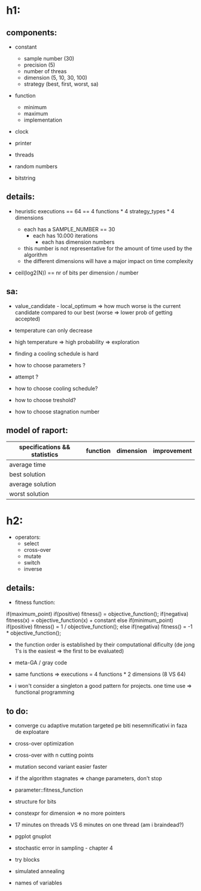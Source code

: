 # h1:
## components:

- constant
	- sample number (30)
	- precision (5)
	- number of threas
	- dimension (5, 10, 30, 100)
	- strategy (best, first, worst, sa)			

- function
	- minimum
	- maximum
	- implementation

- clock
- printer
- threads
- random numbers
- bitstring

## details:

- heuristic executions == 64 == 4 functions * 4 strategy_types * 4 dimensions
	- each has a SAMPLE_NUMBER == 30
		- each has 10.000 iterations
			- each has dimension numbers
	- this number is not representative for the amount of time used by the algorithm
	- the different dimensions will have a major impact on time complexity

- ceil(log2(N)) == nr of bits per dimension / number

## sa:

- value_candidate - local_optimum => how much worse is the current candidate compared to our best (worse => lower prob of getting accepted)
- temperature can only decrease
- high temperature => high probability => exploration 

- finding a cooling schedule is hard
- how to choose parameters ?
- attempt ?

- how to choose cooling schedule?
- how to choose treshold?
- how to choose stagnation number	

## model of raport:

|specifications && statistics|function|dimension|improvement|
|----------------------------|--------|---------|-----------|
|average time 		     |        |		|	    |
|best solution		     |	      |		|	    |
|average solution	     |	      |		|	    |
|worst solution		     |	      |		|	    |

# h2:

- operators:
	- select
	- cross-over
	- mutate
	- switch
	- inverse 

## details:

- fitness function:

if(maximum_point)
	if(positive)
		fitness() = objective_function();
	if(negativa)
		fitness(x) = objective_function(x) + constant
else if(minimum_point)
	if(positive)
		fitness() = 1 / objective_function();
	else if(negativa)
		fitness() = -1 * objective_function();

- the function order is established by their computational dificulty (de jong 1's is the easiest => the first to be evaluated)
- meta-GA / gray code
- same functions => executions = 4 functions * 2 dimensions (8 VS 64)

- i won't consider a singleton a good pattern for projects. one time use => functional programming

## to do:

- converge cu adaptive mutation targeted pe biti nesemnificativi in faza de exploatare
- cross-over optimization
- cross-over with n cutting points
- mutation second variant easier faster
- if the algorithm stagnates => change parameters, don't stop
- parameter::fitness_function

- structure for bits
- constexpr for dimension => no more pointers
- 17 minutes on threads VS 6 minutes on one thread (am i braindead?)

- pgplot gnuplot
- stochastic error in sampling - chapter 4
- try blocks
- simulated annealing
- names of variables